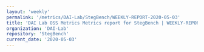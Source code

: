 ```yaml
---
layout: 'weekly'
permalink: '/metrics/DAI-Lab/StegBench/WEEKLY-REPORT-2020-05-03'
title: 'DAI Lab OSS Metrics Metrics report for StegBench | WEEKLY-REPORT-2020-05-03'
organization: 'DAI-Lab'
repository: 'StegBench'
current_date: '2020-05-03'
---
```

